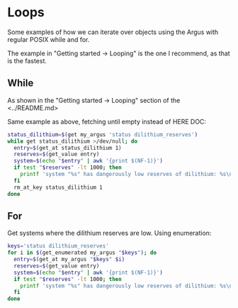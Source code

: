 # Loops

Some examples of how we can iterate over objects using the Argus with regular POSIX while and for.

The example in "Getting started -> Looping" is the one I recommend, as that is the fastest.

## While

As shown in the "Getting started -> Looping" section of the <../README.md>

Same example as above, fetching until empty instead of HERE DOC:

```sh
status_dilithium=$(get my_argus 'status dilithium_reserves')
while get status_dilithium >/dev/null; do
  entry=$(get_at status_dilithium 1)
  reserves=$(get_value entry)
  system=$(echo "$entry" | awk '{print $(NF-1)}')
  if test "$reserves" -lt 1000; then
    printf 'system "%s" has dangerously low reserves of dilithium: %s\n' "$system" "$reserves"
  fi
  rm_at_key status_dilithium 1
done
```

## For

Get systems where the dilithium reserves are low. Using enumeration:

```sh
keys='status dilithium_reserves'
for i in $(get_enumerated my_argus "$keys"); do
  entry=$(get_at my_argus "$keys" $i)
  reserves=$(get_value entry)
  system=$(echo "$entry" | awk '{print $(NF-1)}')
  if test "$reserves" -lt 1000; then
    printf 'system "%s" has dangerously low reserves of dilithium: %s\n' "$system" "$reserves"
  fi
done
```
